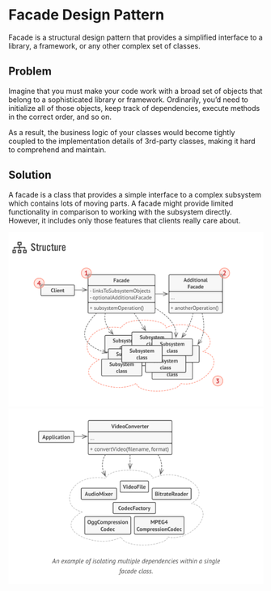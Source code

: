 # Facade Design Pattern

Facade is a structural design pattern that provides a simplified interface to a library, a framework, or any other
complex set of classes.

## Problem

Imagine that you must make your code work with a broad set of objects that belong to a sophisticated library or
framework. Ordinarily, you’d need to initialize all of those objects, keep track of dependencies, execute methods in the
correct order, and so on.

As a result, the business logic of your classes would become tightly coupled to the implementation details of 3rd-party
classes, making it hard to comprehend and maintain.

## Solution

A facade is a class that provides a simple interface to a complex subsystem which contains lots of moving parts. A
facade might provide limited functionality in comparison to working with the subsystem directly. However, it includes
only those features that clients really care about.

![facade](../../../../pics/designpattern-facade1.png)
![facade](../../../../pics/designpattern-facade2.png)
